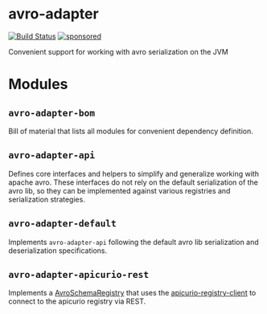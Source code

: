 # avro-adapter

[![Build Status](https://github.com/holixon/avro-adapter/workflows/Development%20branches/badge.svg)](https://github.com/holixon/avro-adapter/actions)
[![sponsored](https://img.shields.io/badge/sponsoredBy-Holisticon-RED.svg)](https://holisticon.de/)

[comment]: <> ([![Maven Central]&#40;https://maven-badges.herokuapp.com/maven-central/io.holixon.avro/avro-adapter-bom/badge.svg&#41;]&#40;https://maven-badges.herokuapp.com/maven-central/io.holixon.avro/avro-adapter-bom&#41;)


Convenient support for working with avro serialization on the JVM

# Modules

## `avro-adapter-bom`

Bill of material that lists all modules for convenient dependency definition.

## `avro-adapter-api`

Defines core interfaces and helpers to simplify and generalize working with apache avro.
These interfaces do not rely on the default serialization of the avro lib, so they can be implemented against various
registries and serialization strategies.

## `avro-adapter-default`

Implements `avro-adapter-api` following the default avro lib serialization and deserialization specifications.

## `avro-adapter-apicurio-rest`

Implements a [AvroSchemaRegistry](./extension/api/src/main/kotlin/AvroSchemaRegistry.kt) that uses the [apicurio-registry-client](https://github.com/Apicurio/apicurio-registry/tree/master/client) to connect to the apicurio registry via REST.
